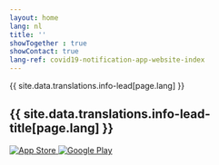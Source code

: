 ```yaml
---
layout: home
lang: nl
title: ''
showTogether : true
showContact: true
lang-ref: covid19-notification-app-website-index
---
```


<div class="md-block-lead" markdown="1">
 {{ site.data.translations.info-lead[page.lang] }}
  <h2>
    {{ site.data.translations.info-lead-title[page.lang] }}
  </h2>
  <div class="lead__app_badges">
    <a class="app_badge_column__left" href="{{ site.data.translations.info-app-store-url[page.lang] }}">
      <img src="/img/{{ site.data.translations.info-app-store-img[page.lang] }}" alt="App Store" />
    </a>
    <a class="app_badge_column__right" href="{{ site.data.translations.info-google-play-url[page.lang] }}">
      <img src="/img/{{site.data.translations.info-google-play-img[page.lang]}}" alt="Google Play" />
    </a>
  </div>
</div>
